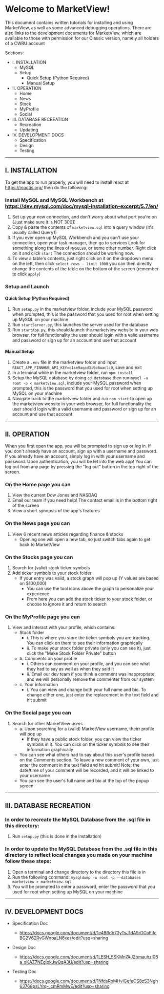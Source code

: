 # Welcome to MarketView!

This document contains written tutorials for installing and using MarketView, as well as some advanced debugging operations.
There are also links to the development documents for MarketView, which are available to those with permission for our Classic version,
namely all holders of a CWRU account

Sections:

- I. INSTALLATION
  - MySQL
  - Setup
    - Quick Setup (Python Required)
    - Manual Setup
- II. OPERATION
  - Home
  - News
  - Stock
  - MyProfile
  - Social
- III. DATABASE RECREATION
  - Recreation
  - Updating
- IV. DEVELOPMENT DOCS
  - Specification
  - Design
  - Testing

----------------------------------------------------------------------------------------------------------------------------------------------------

## I. INSTALLATION

To get the app to run properly, you will need to install react at https://reactjs.org/
then do the following:

### Install MySQL and MySQL Workbench at https://dev.mysql.com/doc/mysql-installation-excerpt/5.7/en/

1. Set up your new connection, and don't worry about what port you're on (Just make sure it is NOT 3001)
2. Copy & paste the contents of `marketview.sql` into a query window (it's usually called Query1)
3. If you ever open up MySQL Workbench and you can't use your connection, open your task manager, then go to services Look for something along the lines of `MySQL80`, or some other number. Right click on it and click `start` The connection should be working now.
4. To view a table's contents, just right click on it on the dropdown menu on the left, then click `select rows - limit 1000` you can then directly change the contents of the table on the bottom of the screen (remember to click `apply`)

### Setup and Launch

#### Quick Setup (Python Required)

1. Run `setup.py` in the marketview folder, include your MySQL password when prompted, this is the password that you used for root when setting up MySQL on your machine
2. Run `startServer.py`, this launches the server used for the database
3. Run `startApp.py`, this should launch the marketview website in your web browser, for full functionality the user should login with a valid username and password or sign up for an account and use that account

#### Manual Setup

1. Create a `.env` file in the marketview folder and input `REACT_APP_FINNHUB_API_KEY=c1se9aqad3i9o8uaclc0`, save and exit
2. In a terminal while in the marketview folder, run `npm install`
3. Setup the MySQL database by doing `cd database` then run `mysql -u root -p < marketview.sql`, include your MySQL password when prompted, this is the password that you used for root when setting up MySQL on your machine
4. Navigate back to the marketview folder and run `npm start` to open up the marketview website in your web browser, for full functionality the user should login with a valid username and password or sign up for an account and use that account

----------------------------------------------------------------------------------------------------------------------------------------------------

## II. OPERATION

When you first open the app, you will be prompted to sign up or log in. If you don't already have an account, sign up with a username and password. If you already have an account, simply log in with your username and password. Upon authentication, you will be let into the web app! You can log out from any page by pressing the "log out" button in the top right of the screen.

### On the Home page you can

1. View the current Dow Jones and NASDAQ
2. Email our team if you need help! The contact email is in the bottom right of the screen
3. View a short synopsis of the app's features

### On the News page you can

1. View 6 recent news articles regarding finance & stocks
    - Opening one will open a new tab, so just switch tabs again to get back to MarketView

### On the Stocks page you can

1. Search for (valid) stock ticker symbols 
2. Add ticker symbols to your stock folder
    - If your entry was valid, a stock graph will pop up (Y values are based on $100,000)
        - You can use the tool icons above the graph to personalize your experience
        - From here you can add the stock ticker to your stock folder, or choose to ignore it and return to search

### On the MyProfile page you can

1. View and interact with your profile, which contains:
    - Stock folder
        - i.  This is where you store the ticker symbols you are tracking. You can click on them to see their information graphically
        - ii. To make your stock folder private (only you can see it), just click the "Make Stock Folder Private" button
    - b. Comments on your profile
        - i.  Others can comment on your profile, and you can see what they had to say as well as when they said it
        - ii. Email our dev team if you think a comment was inappropriate, and we will personally remove the commenter from our system
    - c. Your information
        - i.  You can view and change both your full name and bio. To change either one, just enter the replacement in the text field and hit submit

### On the Social page you can

1. Search for other MarketView users
    - a. Upon searching for a (valid) MarketView username, theirr profile will pop up
        - If they have a public stock folder, you can view the ticker symbols in it. You can click on the ticker symbols to see their information graphically
    - You can see what others had to say about this user's profile based on the Comments section. To leave a new comment of your own, just enter the comment in the text field and hit submit! Note: the date/time of your comment will be recorded, and it will be linked to your username
    - You can see the user's full name and bio at the top of the popup screen

----------------------------------------------------------------------------------------------------------------------------------------------------

## III. DATABASE RECREATION

### In order to recreate the MySQL Database from the .sql file in this directory:

1. Run `setup.py` (this is done in the Installation)

### In order to update the MySQL Database from the .sql file in this directory to reflect local changes you made on your machine follow these steps:

1. Open a terminal and change directory to the directory this file is in
2. Run the following command: `mysqldump -u root -p --databases marketview > marketview.sql`
3. You will be prompted to enter a password, enter the password that you used for root when setting up MySQL on your machine

----------------------------------------------------------------------------------------------------------------------------------------------------

## IV. DEVELOPMENT DOCS

- Specification Doc
  - https://docs.google.com/document/d/1e4BRdb73yTsJ1dA5rOCoFifcBG2V62RvGWnpaLN6xes/edit?usp=sharing

- Design Doc
  - https://docs.google.com/document/d/1LESH_5SKMn7AJ2bmauhzl06a_xKAZ7NEgjpkJwQqA3U/edit?usp=sharing

- Testing Doc
  - https://docs.google.com/document/d/1NfdsRoMHvlGefeCS8zS3Ngh63768psLYrq-_cmRmMwE/edit?usp=sharing
